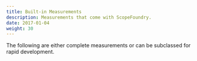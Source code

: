 ```yaml
---
title: Built-in Measurements
description: Measurements that come with ScopeFoundry.
date: 2017-01-04
weight: 30
---
```


The following are either complete measurements or can be subclassed for rapid development. 
